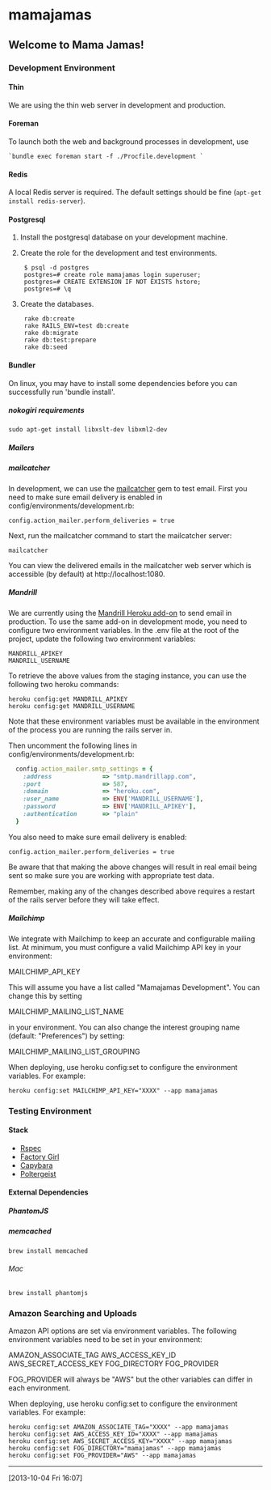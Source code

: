 # mamajamas

## Welcome to Mama Jamas!

### Development Environment

#### Thin

We are using the thin web server in development and production.

#### Foreman

To launch both the web and background processes in development, use

    `bundle exec foreman start -f ./Procfile.development `

#### Redis

A local Redis server is required. The default settings should be fine (`apt-get install redis-server`).

#### Postgresql

1. Install the postgresql database on your development machine.
2. Create the role for the development and test environments.

        $ psql -d postgres
        postgres=# create role mamajamas login superuser;
        postgres=# CREATE EXTENSION IF NOT EXISTS hstore;
        postgres=# \q

3. Create the databases.

        rake db:create
        rake RAILS_ENV=test db:create
        rake db:migrate
        rake db:test:prepare
        rake db:seed

#### Bundler

On linux, you may have to install some dependencies before you can
successfully run 'bundle install'.

##### nokogiri requirements

    sudo apt-get install libxslt-dev libxml2-dev

##### Mailers

##### mailcatcher

In development, we can use the [mailcatcher](http://mailcatcher.me/) gem
to test email. First you need to make sure email delivery is enabled in
config/environments/development.rb:

    config.action_mailer.perform_deliveries = true

Next, run the mailcatcher command to start the mailcatcher server:

    mailcatcher

You can view the delivered emails in the mailcatcher web server which is
accessible (by default) at http://localhost:1080.

##### Mandrill

We are currently using the [Mandrill Heroku
add-on](https://addons.heroku.com/mandrill) to send email in production.
To use the same add-on in development mode, you need to configure two
environment variables. In the .env file at the root of the project, update
the following two environment variables:

    MANDRILL_APIKEY
    MANDRILL_USERNAME

To retrieve the above values from the staging instance, you can use the
following two heroku commands:

    heroku config:get MANDRILL_APIKEY
    heroku config:get MANDRILL_USERNAME

Note that these environment variables must be available in the
environment of the process you are running the rails server in.

Then uncomment the following lines in
config/environments/development.rb:

```ruby
  config.action_mailer.smtp_settings = {
    :address              => "smtp.mandrillapp.com",
    :port                 => 587,
    :domain               => "heroku.com",
    :user_name            => ENV['MANDRILL_USERNAME'],
    :password             => ENV['MANDRILL_APIKEY'],
    :authentication       => "plain"
  }
```

You also need to make sure email delivery is enabled:

    config.action_mailer.perform_deliveries = true

Be aware that that making the above changes will result in real email
being sent so make sure you are working with appropriate test data.

Remember, making any of the changes described above requires a restart
of the rails server before they will take effect.

##### Mailchimp

We integrate with Mailchimp to keep an accurate and configurable mailing list. At minimum, you must configure a valid Mailchimp API key in your environment:

  MAILCHIMP_API_KEY

This will assume you have a list called  "Mamajamas Development". You can change this by setting

  MAILCHIMP_MAILING_LIST_NAME

in your environment. You can also change the interest grouping name (default: "Preferences") by setting:

  MAILCHIMP_MAILING_LIST_GROUPING

When deploying, use heroku config:set to configure the environment variables. For example:

    heroku config:set MAILCHIMP_API_KEY="XXXX" --app mamajamas

### Testing Environment

#### Stack

* [Rspec](https://github.com/rspec/rspec-rails)
* [Factory Girl](https://github.com/thoughtbot/factory_girl)
* [Capybara](https://github.com/jnicklas/capybara)
* [Poltergeist](https://github.com/jonleighton/poltergeist)

#### External Dependencies

##### PhantomJS

##### memcached

    brew install memcached

###### Mac

    brew install phantomjs


### Amazon Searching and Uploads

Amazon API options are set via environment variables. The following
environment variables need to be set in your environment:

  AMAZON_ASSOCIATE_TAG
  AWS_ACCESS_KEY_ID
  AWS_SECRET_ACCESS_KEY
  FOG_DIRECTORY
  FOG_PROVIDER

FOG_PROVIDER will always be "AWS" but the other variables can differ
in each environment.

When deploying, use heroku config:set to configure the environment
variables. For example:

    heroku config:set AMAZON_ASSOCIATE_TAG="XXXX" --app mamajamas
    heroku config:set AWS_ACCESS_KEY_ID="XXXX" --app mamajamas
    heroku config:set AWS_SECRET_ACCESS_KEY="XXXX" --app mamajamas
    heroku config:set FOG_DIRECTORY="mamajamas" --app mamajamas
    heroku config:set FOG_PROVIDER="AWS" --app mamajamas

---
[2013-10-04 Fri 16:07]
